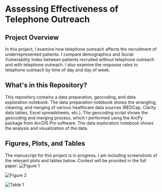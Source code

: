 # Assessing Effectiveness of Telephone Outreach

## Project Overview 
In this project, I examine how telephone outreach affects the recruitment of underrepresented patients. I compare demographics and Social Vulnerability Index between patients recruited without telephone outreach and with telephone outreach. I also examine the response rates to telephone outreach by time of day and day of week. 

 ## What's in this Repository? 
This repository contains a data preparation, geocoding, and data exploration notebook. The data preparation notebook shows the wrangling, cleaning, and merging of various healthcare data sources (REDCap, Clarity data tables, Excel spreadsheets, etc.). The geocoding script shows the geocoding and merging process, which I performed using the ArcPy package from ArcGIS Pro software. The data exploration notebook shows the analysis and visualization of the data. 

## Figures, Plots, and Tables
The manuscript for this project is in progress. I am including screenshots of the relevant plots and tables below. Context will be provided in the full paper.
![Figure 1](https://imgur.com/DveKg0D.png)

![Figure 2](https://imgur.com/W9A1rOg.png)

![Table 1](https://imgur.com/jCKuYL7.png)

